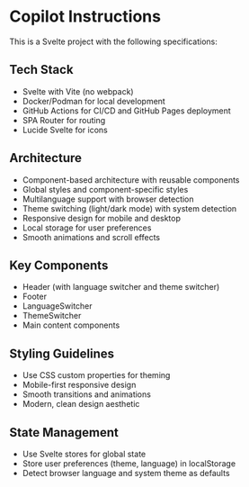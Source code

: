 # Copilot Instructions

<!-- Use this file to provide workspace-specific custom instructions to Copilot. For more details, visit https://code.visualstudio.com/docs/copilot/copilot-customization#_use-a-githubcopilotinstructionsmd-file -->

This is a Svelte project with the following specifications:

## Tech Stack
- Svelte with Vite (no webpack)
- Docker/Podman for local development
- GitHub Actions for CI/CD and GitHub Pages deployment
- SPA Router for routing
- Lucide Svelte for icons

## Architecture
- Component-based architecture with reusable components
- Global styles and component-specific styles
- Multilanguage support with browser detection
- Theme switching (light/dark mode) with system detection
- Responsive design for mobile and desktop
- Local storage for user preferences
- Smooth animations and scroll effects

## Key Components
- Header (with language switcher and theme switcher)
- Footer
- LanguageSwitcher
- ThemeSwitcher
- Main content components

## Styling Guidelines
- Use CSS custom properties for theming
- Mobile-first responsive design
- Smooth transitions and animations
- Modern, clean design aesthetic

## State Management
- Use Svelte stores for global state
- Store user preferences (theme, language) in localStorage
- Detect browser language and system theme as defaults
